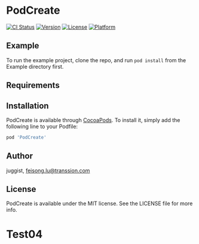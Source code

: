 # PodCreate

[![CI Status](https://img.shields.io/travis/juggist/PodCreate.svg?style=flat)](https://travis-ci.org/juggist/PodCreate)
[![Version](https://img.shields.io/cocoapods/v/PodCreate.svg?style=flat)](https://cocoapods.org/pods/PodCreate)
[![License](https://img.shields.io/cocoapods/l/PodCreate.svg?style=flat)](https://cocoapods.org/pods/PodCreate)
[![Platform](https://img.shields.io/cocoapods/p/PodCreate.svg?style=flat)](https://cocoapods.org/pods/PodCreate)

## Example

To run the example project, clone the repo, and run `pod install` from the Example directory first.

## Requirements

## Installation

PodCreate is available through [CocoaPods](https://cocoapods.org). To install
it, simply add the following line to your Podfile:

```ruby
pod 'PodCreate'
```

## Author

juggist, feisong.lu@transsion.com

## License

PodCreate is available under the MIT license. See the LICENSE file for more info.
# Test04
